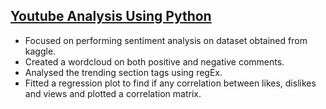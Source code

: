 ## [Youtube Analysis Using Python](https://github.com/Laxman-Parab/Youtube_Analysis_Using_Pythobn/blob/main/Youtube_Analysis.ipynb) 
- Focused on performing sentiment analysis on dataset obtained from kaggle.
- Created a wordcloud on both positive and negative comments.
- Analysed the trending section tags using regEx.
- Fitted a regression plot to find if any correlation between likes, dislikes and views and plotted a correlation matrix.
